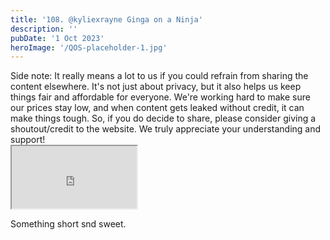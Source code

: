 ```yaml
---
title: '108. @kyliexrayne Ginga on a Ninja'
description: ''
pubDate: '1 Oct 2023'
heroImage: '/QOS-placeholder-1.jpg'
---
```

<div class="video_paragraph_header"> Side note: It really means a lot to us if you could refrain from sharing the content elsewhere. It's not just about privacy, but it also helps us keep things fair and affordable for everyone. We're working hard to make sure our prices stay low, and when content gets leaked without credit, it can make things tough. So, if you do decide to share, please consider giving a shoutout/credit to the website. We truly appreciate your understanding and support!</div>

<iframe src="https://drive.google.com/file/d/1lJZuaFVeyqHLlyN5cB-QM-OQaAMzBQ5G/preview" width="200" height="100" allow="autoplay" allowfullscreen="allowfullscreen"></iframe>

Something short snd sweet.
<br>
<br>
<!---<a class="read_more" href="https://drive.google.com/file/d/1lJZuaFVeyqHLlyN5cB-QM-OQaAMzBQ5G/view?usp=sharing">Download</a>--->